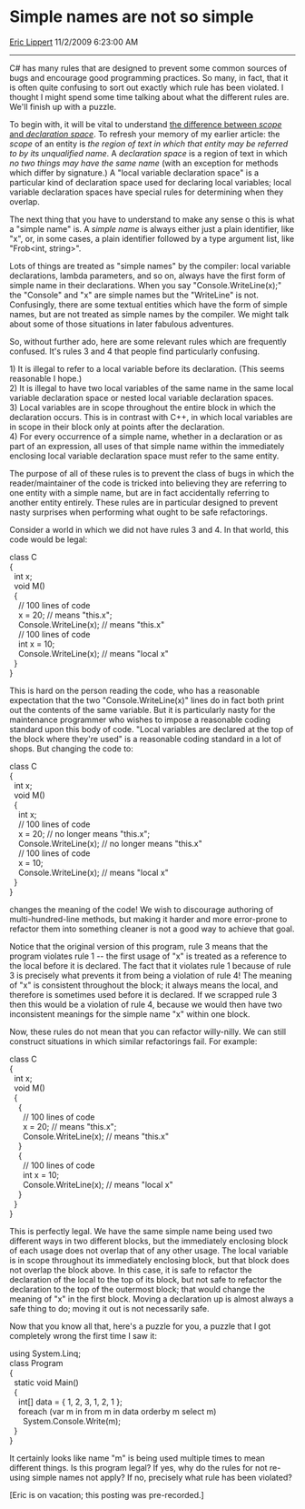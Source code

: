 # Simple names are not so simple

[Eric Lippert](https://social.msdn.microsoft.com/profile/Eric%20Lippert) 11/2/2009 6:23:00 AM

-----

C\# has many rules that are designed to prevent some common sources of bugs and encourage good programming practices. So many, in fact, that it is often quite confusing to sort out exactly which rule has been violated. I thought I might spend some time talking about what the different rules are. We'll finish up with a puzzle.

To begin with, it will be vital to understand [the difference between *scope* and *declaration space*](http://blogs.msdn.com/ericlippert/archive/2009/08/03/what-s-the-difference-part-two-scope-vs-declaration-space-vs-lifetime.aspx). To refresh your memory of my earlier article: the *scope* of an entity is *the region of text in which that entity may be referred to by its unqualified name*. A *declaration space* is a region of text in which *no two things may have the same name* (with an exception for methods which differ by signature.) A "local variable declaration space" is a particular kind of declaration space used for declaring local variables; local variable declaration spaces have special rules for determining when they overlap.

The next thing that you have to understand to make any sense o this is what a "simple name" is. A *simple name* is always either just a plain identifier, like "x", or, in some cases, a plain identifier followed by a type argument list, like "Frob\<int, string\>".

Lots of things are treated as "simple names" by the compiler: local variable declarations, lambda parameters, and so on, always have the first form of simple name in their declarations. When you say "Console.WriteLine(x);" the "Console" and "x" are simple names but the "WriteLine" is not. Confusingly, there are some textual entities which have the form of simple names, but are not treated as simple names by the compiler. We might talk about some of those situations in later fabulous adventures.

So, without further ado, here are some relevant rules which are frequently confused. It's rules 3 and 4 that people find particularly confusing.

1\) It is illegal to refer to a local variable before its declaration. (This seems reasonable I hope.)  
2\) It is illegal to have two local variables of the same name in the same local variable declaration space or nested local variable declaration spaces.  
3\) Local variables are in scope throughout the entire block in which the declaration occurs. This is in contrast with C++, in which local variables are in scope in their block only at points after the declaration.  
4\) For every occurrence of a simple name, whether in a declaration or as part of an expression, all uses of that simple name within the immediately enclosing local variable declaration space must refer to the same entity.

The purpose of all of these rules is to prevent the class of bugs in which the reader/maintainer of the code is tricked into believing they are referring to one entity with a simple name, but are in fact accidentally referring to another entity entirely. These rules are in particular designed to prevent nasty surprises when performing what ought to be safe refactorings.

Consider a world in which we did not have rules 3 and 4. In that world, this code would be legal:

 

class C  
{  
  int x;  
  void M()  
  {  
    // 100 lines of code  
    x = 20; // means "this.x";  
    Console.WriteLine(x); // means "this.x"  
    // 100 lines of code  
    int x = 10;  
    Console.WriteLine(x); // means "local x"  
  }  
}

This is hard on the person reading the code, who has a reasonable expectation that the two "Console.WriteLine(x)" lines do in fact both print out the contents of the same variable. But it is particularly nasty for the maintenance programmer who wishes to impose a reasonable coding standard upon this body of code. "Local variables are declared at the top of the block where they're used" is a reasonable coding standard in a lot of shops. But changing the code to:

 

class C  
{  
  int x;  
  void M()  
  {  
    int x;  
    // 100 lines of code  
    x = 20; // no longer means "this.x";  
    Console.WriteLine(x); // no longer means "this.x"  
    // 100 lines of code  
    x = 10;  
    Console.WriteLine(x); // means "local x"  
  }  
}

changes the meaning of the code\! We wish to discourage authoring of multi-hundred-line methods, but making it harder and more error-prone to refactor them into something cleaner is not a good way to achieve that goal.

Notice that the original version of this program, rule 3 means that the program violates rule 1 -- the first usage of "x" is treated as a reference to the local before it is declared. The fact that it violates rule 1 because of rule 3 is precisely what prevents it from being a violation of rule 4\! The meaning of "x" is consistent throughout the block; it always means the local, and therefore is sometimes used before it is declared. If we scrapped rule 3 then this would be a violation of rule 4, because we would then have two inconsistent meanings for the simple name "x" within one block.

Now, these rules do not mean that you can refactor willy-nilly. We can still construct situations in which similar refactorings fail. For example:

 

class C  
{  
  int x;  
  void M()  
  {  
    {  
      // 100 lines of code  
      x = 20; // means "this.x";  
      Console.WriteLine(x); // means "this.x"  
    }  
    {  
      // 100 lines of code  
      int x = 10;  
      Console.WriteLine(x); // means "local x"  
    }  
  }  
}

This is perfectly legal. We have the same simple name being used two different ways in two different blocks, but the immediately enclosing block of each usage does not overlap that of any other usage. The local variable is in scope throughout its immediately enclosing block, but that block does not overlap the block above. In this case, it is safe to refactor the declaration of the local to the top of its block, but not safe to refactor the declaration to the top of the outermost block; that would change the meaning of "x" in the first block. Moving a declaration up is almost always a safe thing to do; moving it out is not necessarily safe.

Now that you know all that, here's a puzzle for you, a puzzle that I got completely wrong the first time I saw it:

 

using System.Linq;  
class Program  
{  
  static void Main()  
  {  
    int\[\] data = { 1, 2, 3, 1, 2, 1 };  
    foreach (var m in from m in data orderby m select m)  
      System.Console.Write(m);  
  }  
}

It certainly looks like name "m" is being used multiple times to mean different things. Is this program legal? If yes, why do the rules for not re-using simple names not apply? If no, precisely what rule has been violated? 

\[Eric is on vacation; this posting was pre-recorded.\]

